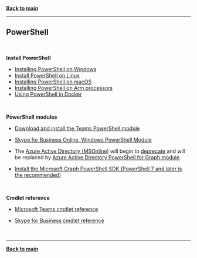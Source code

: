 <a id="top" />

<br/>


**[Back to main](./README.md)**

---

## PowerShell

<br/>

**Install PowerShell**

* [Installing PowerShell on Windows](https://learn.microsoft.com/en-us/powershell/scripting/install/installing-powershell-on-windows)
* [Install PowerShell on Linux](https://learn.microsoft.com/en-us/powershell/scripting/install/installing-powershell-on-linux)
* [Installing PowerShell on macOS](https://learn.microsoft.com/en-us/powershell/scripting/install/installing-powershell-on-macos)
* [Installing PowerShell on Arm processors](https://learn.microsoft.com/en-us/powershell/scripting/install/powershell-on-arm)
* [Using PowerShell in Docker](https://learn.microsoft.com/en-us/powershell/scripting/install/powershell-in-docker)

<br/>

**PowerShell modules**

* [Download and install the Teams PowerShell module](https://learn.microsoft.com/en-us/skypeforbusiness/set-up-your-computer-for-windows-powershell/download-and-install-the-skype-for-business-online-connector)

* [Skype for Business Online, Windows PowerShell Module](https://www.microsoft.com/en-us/download/details.aspx?id=39366)

* The [Azure Active Directory (MSOnline)](https://learn.microsoft.com/en-us/powershell/azure/active-directory/install-msonlinev1) will begin to [deprecate](https://techcommunity.microsoft.com/t5/azure-active-directory-identity/azure-ad-change-management-simplified/ba-p/2967456) and will be replaced by [Azure Active Directory PowerShell for Graph module](https://learn.microsoft.com/en-us/powershell/azure/active-directory/install-adv2).

* [Install the Microsoft Graph PowerShell SDK (PowerShell 7 and later is the recommended)](https://learn.microsoft.com/en-us/powershell/microsoftgraph/installation?view=graph-powershell-1.0)


<br/>

**Cmdlet reference**

* [Microsoft Teams cmdlet reference](https://learn.microsoft.com/en-us/powershell/module/teams/)

* [Skype for Business cmdlet reference](https://learn.microsoft.com/en-us/powershell/module/skype/)



<br/>

---

**[Back to main](./README.md)**
